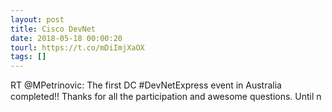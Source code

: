 ```yaml
---
layout: post
title: Cisco DevNet
date: 2018-05-18 00:00:20
tourl: https://t.co/mDiImjXaOX
tags: []
---
```

RT @MPetrinovic: The first DC #DevNetExpress event in Australia completed!! Thanks for all the participation and awesome questions. Until n